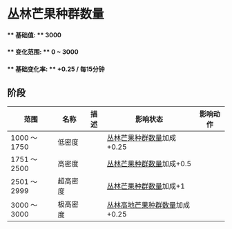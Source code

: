 # 丛林芒果种群数量  
#### ** 基础值: ** 3000   
#### ** 变化范围: ** 0 ~ 3000  
#### ** 基础变化率: ** +0.25 / 每15分钟  
## 阶段  
范围  |  名称  |  描述  |  影响状态  |  影响动作  
----  |  ----  |  ----  |  ----  |  ----  
1000 ～ 1750  |  低密度  |    |  [丛林芒果种群数量](Mango_JunglePop.md)加成+0.25  |    
1751 ～ 2500  |  高密度  |    |  [丛林芒果种群数量](Mango_JunglePop.md)加成+0.5  |    
2501 ～ 2999  |  超高密度  |    |  [丛林芒果种群数量](Mango_JunglePop.md)加成+1  |    
3000 ～ 3000  |  极高密度  |    |  [丛林高地芒果种群数量](Mango_JungleHighlandsPop.md)加成+0.25  |    
